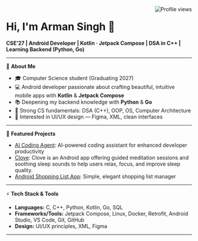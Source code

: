 <img align="right" src="https://komarev.com/ghpvc/?username=argon2r&style=flat-square&color=lightgrey" alt="Profile views"/>

# Hi, I'm Arman Singh 👋

**CSE’27 | Android Developer | Kotlin · Jetpack Compose | DSA in C++ | Learning Backend (Python, Go)**

---

🌱 **About Me**
- 🎓 Computer Science student (Graduating 2027)
- 💻 Android developer passionate about crafting beautiful, intuitive mobile apps with **Kotlin** & **Jetpack Compose**
- 📚 Deepening my backend knowledge with **Python** & **Go**
- 🧠 Strong CS fundamentals: DSA (C++), OOP, OS, Computer Architecture
- 🎨 Interested in UI/UX design — Figma, XML, clean interfaces

---

🚀 **Featured Projects**
- [AI Coding Agent](https://github.com/argon2r/ai-coding-agent): AI-powered coding assistant for enhanced developer productivity
- [Clove](https://github.com/argon2r/clove): Clove is an Android app offering guided meditation sessions and soothing sleep sounds to help users relax, focus, and improve sleep quality.
- [Android Shopping List App](https://github.com/argon2r/Android-Shopping-List-App): Simple, elegant shopping list manager

---

⚡ **Tech Stack & Tools**
- **Languages:** C, C++, Python, Kotlin, Go, SQL
- **Frameworks/Tools:** Jetpack Compose, Linux, Docker, Retrofit, Android Studio, VS Code, Git, GitHub
- **Design:** UI/UX principles, XML, Figma

---


<!--
**argon2r/argon2r** is a ✨ special repository ✨ because its `README.md` (this file) appears on your GitHub profile!
-->
